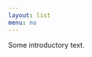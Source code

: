 ```yaml
---
layout: list
menu: no
---
```


Some introductory text.

<object data="/img/template.pdf" width="100%" height="800px" type="application/pdf">
</object>